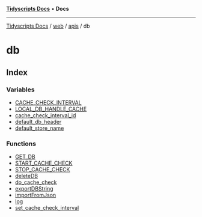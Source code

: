 [**Tidyscripts Docs**](../../../../../../README.md) • **Docs**

***

[Tidyscripts Docs](../../../../../../globals.md) / [web](../../../../README.md) / [apis](../../README.md) / db

# db

## Index

### Variables

- [CACHE\_CHECK\_INTERVAL](variables/CACHE_CHECK_INTERVAL.md)
- [LOCAL\_DB\_HANDLE\_CACHE](variables/LOCAL_DB_HANDLE_CACHE.md)
- [cache\_check\_interval\_id](variables/cache_check_interval_id.md)
- [default\_db\_header](variables/default_db_header.md)
- [default\_store\_name](variables/default_store_name.md)

### Functions

- [GET\_DB](functions/GET_DB.md)
- [START\_CACHE\_CHECK](functions/START_CACHE_CHECK.md)
- [STOP\_CACHE\_CHECK](functions/STOP_CACHE_CHECK.md)
- [deleteDB](functions/deleteDB.md)
- [do\_cache\_check](functions/do_cache_check.md)
- [exportDBString](functions/exportDBString.md)
- [importFromJson](functions/importFromJson.md)
- [log](functions/log.md)
- [set\_cache\_check\_interval](functions/set_cache_check_interval.md)
